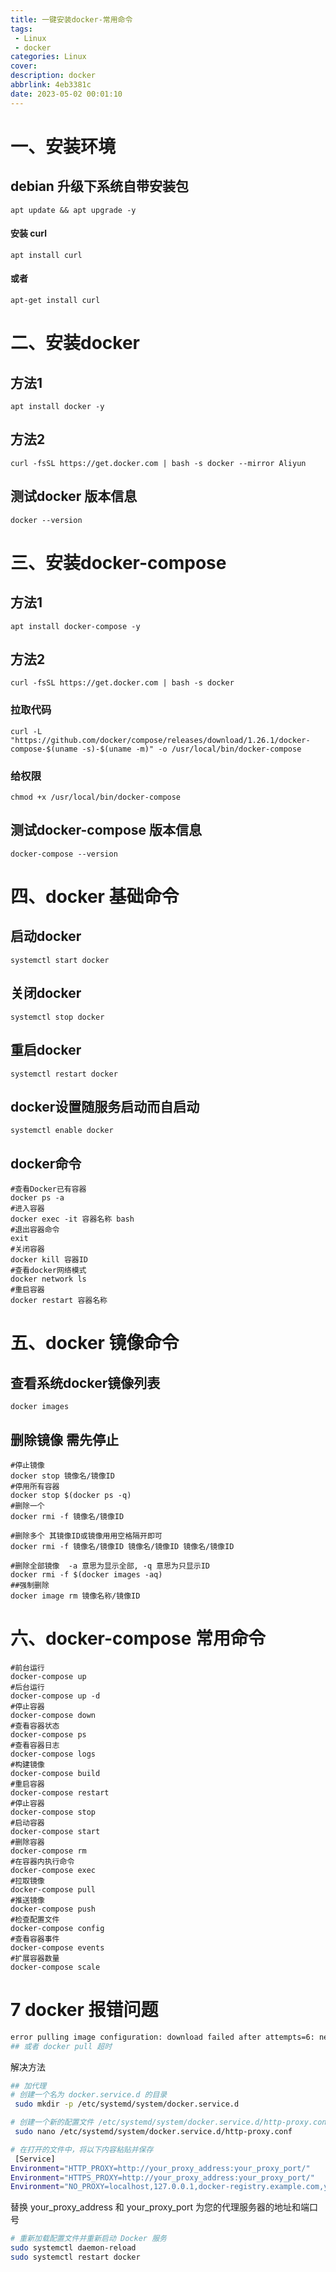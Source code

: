```yaml
---
title: 一键安装docker-常用命令
tags:
 - Linux
 - docker
categories: Linux
cover: 
description: docker
abbrlink: 4eb3381c
date: 2023-05-02 00:01:10
---
```



#  一、安装环境

## debian 升级下系统自带安装包

```shell
apt update && apt upgrade -y
```

#### 安装 curl

```shell
apt install curl
```

#### 或者

```shell
apt-get install curl
```

# 二、安装docker 

## 方法1

```shell
apt install docker -y
```

## 方法2

```shell
curl -fsSL https://get.docker.com | bash -s docker --mirror Aliyun
```



## 测试docker 版本信息

```shell
docker --version
```



# 三、安装docker-compose

## 方法1

```shell
apt install docker-compose -y
```

## 方法2

```shell
curl -fsSL https://get.docker.com | bash -s docker
```

### 拉取代码

```shell
curl -L "https://github.com/docker/compose/releases/download/1.26.1/docker-compose-$(uname -s)-$(uname -m)" -o /usr/local/bin/docker-compose
```

### 给权限

```shell
chmod +x /usr/local/bin/docker-compose
```

##  测试docker-compose 版本信息

```shell
docker-compose --version
```

# 四、docker 基础命令

## 启动docker

```shell
systemctl start docker
```

## 关闭docker

```shell
systemctl stop docker
```

## 重启docker

```shell
systemctl restart docker
```

## docker设置随服务启动而自启动

```shell
systemctl enable docker
```

## docker命令

```shell
#查看Docker已有容器
docker ps -a 
#进入容器
docker exec -it 容器名称 bash
#退出容器命令
exit 
#关闭容器
docker kill 容器ID
#查看docker网络模式
docker network ls
#重启容器
docker restart 容器名称 
```

# 五、docker 镜像命令

## 查看系统docker镜像列表

```shell
docker images
```

## 删除镜像 需先停止

```shell
#停止镜像
docker stop 镜像名/镜像ID
#停用所有容器
docker stop $(docker ps -q)
#删除一个
docker rmi -f 镜像名/镜像ID

#删除多个 其镜像ID或镜像用用空格隔开即可 
docker rmi -f 镜像名/镜像ID 镜像名/镜像ID 镜像名/镜像ID

#删除全部镜像  -a 意思为显示全部, -q 意思为只显示ID
docker rmi -f $(docker images -aq)
##强制删除
docker image rm 镜像名称/镜像ID
```

# 六、docker-compose 常用命令

```shell
#前台运行
docker-compose up
#后台运行
docker-compose up -d
#停止容器
docker-compose down
#查看容器状态
docker-compose ps
#查看容器日志
docker-compose logs
#构建镜像
docker-compose build
#重启容器
docker-compose restart
#停止容器
docker-compose stop
#启动容器
docker-compose start
#删除容器
docker-compose rm
#在容器内执行命令
docker-compose exec
#拉取镜像
docker-compose pull
#推送镜像
docker-compose push
#检查配置文件
docker-compose config
#查看容器事件
docker-compose events
#扩展容器数量
docker-compose scale
```
# 7 docker 报错问题
```bash
error pulling image configuration: download failed after attempts=6: net/http: TLS handshake timeout
## 或者 docker pull 超时
```
解决方法
```bash
## 加代理
# 创建一个名为 docker.service.d 的目录
 sudo mkdir -p /etc/systemd/system/docker.service.d
```

``` bash
# 创建一个新的配置文件 /etc/systemd/system/docker.service.d/http-proxy.conf 并编辑该文件
 sudo nano /etc/systemd/system/docker.service.d/http-proxy.conf
```

```bash
# 在打开的文件中，将以下内容粘贴并保存
 [Service]
Environment="HTTP_PROXY=http://your_proxy_address:your_proxy_port/"
Environment="HTTPS_PROXY=http://your_proxy_address:your_proxy_port/"
Environment="NO_PROXY=localhost,127.0.0.1,docker-registry.example.com,your_domain"
```
替换 your_proxy_address 和 your_proxy_port 为您的代理服务器的地址和端口号


```bash
# 重新加载配置文件并重新启动 Docker 服务
sudo systemctl daemon-reload
sudo systemctl restart docker
```